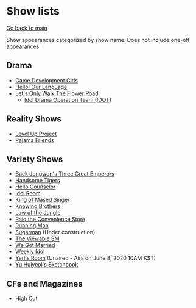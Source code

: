 # Show lists

[Go back to main](../README.md)

Show appearances categorized by show name. Does not include one-off appearances.

## Drama
* [Game Development Girls](./game-development-girls.md)
* [Hello! Our Language](./hello-our-language.md)
* [Let's Only Walk The Flower Road](./lets-only-walk-the-flower-road.md)
  * [Idol Drama Operation Team (IDOT)](./idol-drama-operation-team.md)

## Reality Shows
* [Level Up Project](./level-up-project.md)
* [Pajama Friends](./pajama-friends.md)

## Variety Shows
* [Baek Jongwon's Three Great Emperors](./baek-jongwon-three-great-emperors.md)
* [Handsome Tigers](./handsome-tigers.md)
* [Hello Counselor](./hello-counselor.md)
* [Idol Room](./idol-room.md)
* [King of Mased Singer](./king-of-masked-singer.md)
* [Knowing Brothers](./knowing-brothers.md)
* [Law of the Jungle](./law-of-the-jungle.md)
* [Raid the Convenience Store](./raid-the-convenience-store.md)
* [Running Man](./running-man.md)
* [Sugarman](./sugarman.md) (Under construction)
* [The Viewable SM](./the-viewable-sm.md)
* [We Got Married](./wgm.md)
* [Weekly Idol](./weekly-idol.md)
* [Yeri's Room](./yeri's-room.md) (Unaired - Airs on June 8, 2020 10AM KST)
* [Yu Huiyeol's Sketchbook](./yu-huiyeol-sketchbook.md)

## CFs and Magazines
* [High Cut](./high-cut-tv.md)